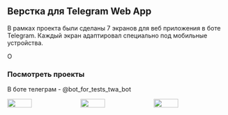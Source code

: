## Верстка для Telegram Web App

В рамках проекта были сделаны 7 экранов для веб приложения в боте Telegram. Каждый экран адаптировал специально под мобильные устройства.

О
### Посмотреть проекты
В боте телеграм - @bot_for_tests_twa_bot

<div style="display: flex;">
    <img src="ссылка_на_изображение_1" style="width: 33.33%;">
    <img src="ссылка_на_изображение_2" style="width: 33.33%;">
    <img src="ссылка_на_изображение_3" style="width: 33.33%;">
</div>
